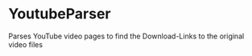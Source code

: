 YoutubeParser
=============

Parses YouTube video pages to find the Download-Links to the original video files
